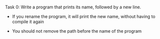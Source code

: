 Task 0: Write a program that prints its name, followed by a new line.
* If you rename the program, it will print the new name, without having to compile it again

* You should not remove the path before the name of the program
